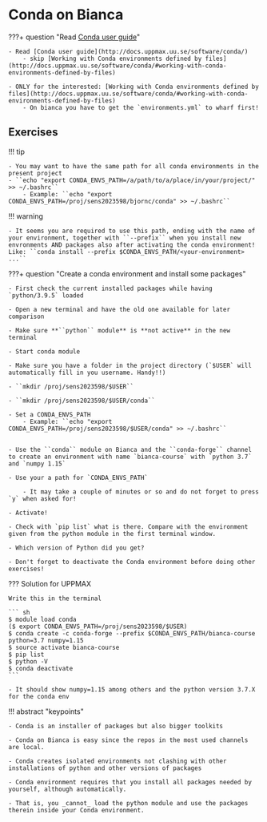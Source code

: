 # Conda on Bianca

???+ question "Read [Conda user guide](http://docs.uppmax.uu.se/software/conda/)"

    - Read [Conda user guide](http://docs.uppmax.uu.se/software/conda/)
        - skip [Working with Conda environments defined by files](http://docs.uppmax.uu.se/software/conda/#working-with-conda-environments-defined-by-files)

    - ONLY for the interested: [Working with Conda environments defined by files](http://docs.uppmax.uu.se/software/conda/#working-with-conda-environments-defined-by-files)
        - On bianca you have to get the `environments.yml` to wharf first!

## Exercises

!!! tip

    - You may want to have the same path for all conda environments in the present project
    - ``echo "export CONDA_ENVS_PATH=/a/path/to/a/place/in/your/project/" >> ~/.bashrc``
        - Example: ``echo "export CONDA_ENVS_PATH=/proj/sens2023598/bjornc/conda" >> ~/.bashrc``

!!! warning

    - It seems you are required to use this path, ending with the name of your environment, together with ``--prefix`` when you install new envronments AND packages also after activating the conda environment!
    Like: ``conda install --prefix $CONDA_ENVS_PATH/<your-environment> ...``


???+ question "Create a conda environment and install some packages"

    - First check the current installed packages while having `python/3.9.5` loaded

    - Open a new terminal and have the old one available for later comparison

    - Make sure **``python`` module** is **not active** in the new terminal

    - Start conda module

    - Make sure you have a folder in the project directory (`$USER` will automatically fill in you username. Handy!!)

    - ``mkdir /proj/sens2023598/$USER``

    - ``mkdir /proj/sens2023598/$USER/conda``

    - Set a CONDA_ENVS_PATH
        - Example: ``echo "export CONDA_ENVS_PATH=/proj/sens2023598/$USER/conda" >> ~/.bashrc``


    - Use the ``conda`` module on Bianca and the ``conda-forge`` channel to create an environment with name `bianca-course` with `python 3.7` and `numpy 1.15`

    - Use your a path for `CONDA_ENVS_PATH`

        - It may take a couple of minutes or so and do not forget to press `y` when asked for!

    - Activate!

    - Check with `pip list` what is there. Compare with the environment given from the python module in the first terminal window.

    - Which version of Python did you get?

    - Don't forget to deactivate the Conda environment before doing other exercises!


??? Solution for UPPMAX

    Write this in the terminal

    ``` sh
    $ module load conda
    ($ export CONDA_ENVS_PATH=/proj/sens2023598/$USER)
    $ conda create -c conda-forge --prefix $CONDA_ENVS_PATH/bianca-course python=3.7 numpy=1.15
    $ source activate bianca-course
    $ pip list
    $ python -V
    $ conda deactivate
    ```

    - It should show numpy=1.15 among others and the python version 3.7.X for the conda env


!!! abstract "keypoints"

    - Conda is an installer of packages but also bigger toolkits

    - Conda on Bianca is easy since the repos in the most used channels are local.

    - Conda creates isolated environments not clashing with other installations of python and other versions of packages

    - Conda environment requires that you install all packages needed by yourself, although automatically.

    - That is, you _cannot_ load the python module and use the packages therein inside your Conda environment.

